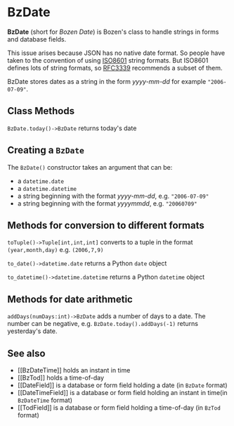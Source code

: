 # BzDate

**BzDate** (short for *Bozen Date*) is Bozen's class to handle strings in forms and database fields.

This issue arises because JSON has no native date format. So people have taken to the convention of using [ISO8601](https://en.wikipedia.org/wiki/ISO_8601) string formats. 
But ISO8601 defines lots of string formats, so [RFC3339](https://www.ietf.org/rfc/rfc3339.txt) recommends a subset of them. 

BzDate stores dates as a string in the form *yyyy-mm-dd* for example `"2006-07-09"`.

## Class Methods

`BzDate.today()->BzDate` returns today's date

## Creating a `BzDate`

The `BzDate()` constructor takes an argument that can be:

* a `datetime.date`
* a `datetime.datetime`
* a string beginning with the format *yyyy-mm-dd*, e.g. `"2006-07-09"`
* a string beginning with the format *yyyymmdd*, e.g. `"20060709"`


## Methods for conversion to different formats

`toTuple()->Tuple[int,int,int]` converts to a tuple in the format `(year,month,day)` e.g. `(2006,7,9)`

`to_date()->datetime.date` returns a Python `date` object

`to_datetime()->datetime.datetime` returns a Python `datetime` object

## Methods for date arithmetic

`addDays(numDays:int)->BzDate` adds a number of days to a date. The number can be negative, e.g. `BzDate.today().addDays(-1)` returns yesterday's date.

## See also

* [[BzDateTime]] holds an instant in time
* [[BzTod]] holds a time-of-day
* [[DateField]] is a database or form field holding a date (in `BzDate` format)
* [[DateTimeField]] is a database or form field holding an instant in time(in `BzDateTime` format)
* [[TodField]] is a database or form field holding a time-of-day (in `BzTod` format)



